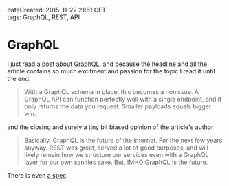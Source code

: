 dateCreated: 2015-11-22 21:51 CET  
tags: GraphQL, REST, API  

# GraphQL

I just read a [post about GraphQL][graphql-post], and because the headline and all the article
contains so much excitment and passion for the topic I read it until the end.

> With a GraphQL schema in place, this becomes a nonissue. A GraphQL API can function perfectly well 
> with a single endpoint, and it only returns the data you request. Smaller payloads equals bigger win.

and the closing and surely a tiny bit biased opinion of the article's author

> Basically, GraphQL is the future of the internet. For the next few years anyway. REST was great, 
> served a lot of good purposes, and will likely remain how we structure our services even with a 
> GraphQL layer for our own sanities sake. But, IMHO GraphQL is the future.

There is even [a spec][graphql-spec].

[graphql-post]: https://medium.com/@scbarrus/graphql-is-the-king-long-live-the-king-r-i-p-rest-cf04ce38f6c#.9y4n9f18c
[graphql-spec]: http://facebook.github.io/graphql/

